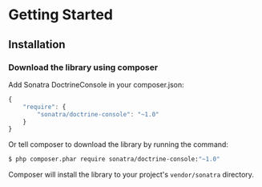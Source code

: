 Getting Started
===============

## Installation

### Download the library using composer

Add Sonatra DoctrineConsole in your composer.json:

```js
{
    "require": {
        "sonatra/doctrine-console": "~1.0"
    }
}
```

Or tell composer to download the library by running the command:

```bash
$ php composer.phar require sonatra/doctrine-console:"~1.0"
```

Composer will install the library to your project's `vendor/sonatra` directory.
